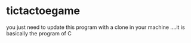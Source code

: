 # tictactoegame
you just need to update this program with a clone in your machine ....it is basically the program of C 
